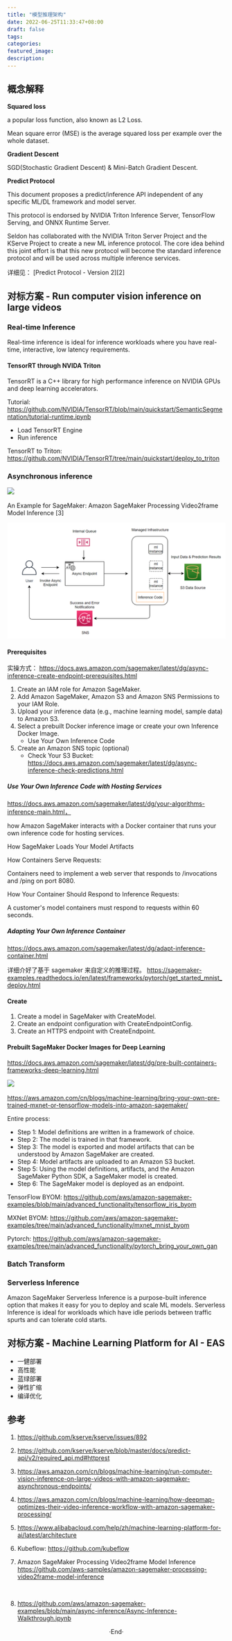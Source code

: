 ```yaml
---
title: "模型推理架构"
date: 2022-06-25T11:33:47+08:00
draft: false
tags: 
categories: 
featured_image: 
description: 
---
```

## 概念解释

**Squared loss**

a popular loss function, also known as L2 Loss. 

Mean square error (MSE) is the average squared loss per example over the whole dataset.

**Gradient Descent**

SGD(Stochastic Gradient Descent) & Mini-Batch Gradient Descent.


**Predict Protocol**

This document proposes a predict/inference API independent of any specific ML/DL framework and model server.

This protocol is endorsed by NVIDIA Triton Inference Server, TensorFlow Serving, and ONNX Runtime Server.

Seldon has collaborated with the NVIDIA Triton Server Project and the KServe Project to create a new ML inference protocol. The core idea behind this joint effort is that this new protocol will become the standard inference protocol and will be used across multiple inference services.

详细见： [Predict Protocol - Version 2][2]

## 对标方案 - Run computer vision inference on large  videos 



### Real-time Inference

Real-time inference is ideal for inference workloads where you have real-time, interactive, low latency requirements.

#### TensorRT through NVIDA Triton
TensorRT is a C++ library for high performance inference on NVIDIA GPUs and deep learning accelerators.

Tutorial: https://github.com/NVIDIA/TensorRT/blob/main/quickstart/SemanticSegmentation/tutorial-runtime.ipynb

- Load TensorRT Engine
- Run inference

TensorRT to Triton: https://github.com/NVIDIA/TensorRT/tree/main/quickstart/deploy_to_triton


### Asynchronous inference

![](https://d2908q01vomqb2.cloudfront.net/f1f836cb4ea6efb2a0b1b99f41ad8b103eff4b59/2021/09/29/ML-5668-Architecture.png)

An Example for SageMaker: Amazon SageMaker Processing Video2frame Model Inference [3]


![end-to-end flow with Asynchronous inference endpoint](https://github.com/aws/amazon-sagemaker-examples/raw/d391107c4e301582186f5bac5e4242c1dc6944f1/async-inference/images/e2e.png)

#### Prerequisites
实操方式： https://docs.aws.amazon.com/sagemaker/latest/dg/async-inference-create-endpoint-prerequisites.html

1. Create an IAM role for Amazon SageMaker.
2. Add Amazon SageMaker, Amazon S3 and Amazon SNS Permissions to your IAM Role.
3. Upload your inference data (e.g., machine learning model, sample data) to Amazon S3.
4. Select a prebuilt Docker inference image or create your own Inference Docker Image.
	- Use Your Own Inference Code 
5. Create an Amazon SNS topic (optional)
	- Check Your S3 Bucket: https://docs.aws.amazon.com/sagemaker/latest/dg/async-inference-check-predictions.html

##### Use Your Own Inference Code with Hosting Services
https://docs.aws.amazon.com/sagemaker/latest/dg/your-algorithms-inference-main.html， 

how Amazon SageMaker interacts with a Docker container that runs your own inference code for hosting services.

How SageMaker Loads Your Model Artifacts

How Containers Serve Requests: 

Containers need to implement a web server that responds to /invocations and /ping on port 8080.

How Your Container Should Respond to Inference Requests:

A customer's model containers must respond to requests within 60 seconds.

##### Adapting Your Own Inference Container
https://docs.aws.amazon.com/sagemaker/latest/dg/adapt-inference-container.html

详细介好了基于 sagemaker 来自定义的推理过程。 https://sagemaker-examples.readthedocs.io/en/latest/frameworks/pytorch/get_started_mnist_deploy.html 

#### Create
1. Create a model in SageMaker with CreateModel.
2. Create an endpoint configuration with CreateEndpointConfig.
3. Create an HTTPS endpoint with CreateEndpoint.


#### Prebuilt SageMaker Docker Images for Deep Learning
https://docs.aws.amazon.com/sagemaker/latest/dg/pre-built-containers-frameworks-deep-learning.html

![](https://d2908q01vomqb2.cloudfront.net/f1f836cb4ea6efb2a0b1b99f41ad8b103eff4b59/2018/08/02/pre-trained-models-sagemaker-1.gif)

https://aws.amazon.com/cn/blogs/machine-learning/bring-your-own-pre-trained-mxnet-or-tensorflow-models-into-amazon-sagemaker/

Entire process:

- Step 1: Model definitions are written in a framework of choice.
- Step 2: The model is trained in that framework.
- Step 3: The model is exported and model artifacts that can be understood by Amazon SageMaker are created.
- Step 4: Model artifacts are uploaded to an Amazon S3 bucket.
- Step 5: Using the model definitions, artifacts, and the Amazon SageMaker Python SDK, a SageMaker model is created.
- Step 6: The SageMaker model is deployed as an endpoint.

TensorFlow BYOM: https://github.com/aws/amazon-sagemaker-examples/blob/main/advanced_functionality/tensorflow_iris_byom

MXNet BYOM: https://github.com/aws/amazon-sagemaker-examples/tree/main/advanced_functionality/mxnet_mnist_byom

Pytorch: https://github.com/aws/amazon-sagemaker-examples/tree/main/advanced_functionality/pytorch_bring_your_own_gan

### Batch Transform

### Serverless Inference

Amazon SageMaker Serverless Inference is a purpose-built inference option that makes it easy for you to deploy and scale ML models. Serverless Inference is ideal for workloads which have idle periods between traffic spurts and can tolerate cold starts.

## 对标方案 - Machine Learning Platform for AI - EAS

- 一健部署
- 高性能
- 蓝绿部署
- 弹性扩缩
- 编译优化

## 参考 



1. https://github.com/kserve/kserve/issues/892 

2. https://github.com/kserve/kserve/blob/master/docs/predict-api/v2/required_api.md#httprest

3. https://aws.amazon.com/cn/blogs/machine-learning/run-computer-vision-inference-on-large-videos-with-amazon-sagemaker-asynchronous-endpoints/

4. https://aws.amazon.com/cn/blogs/machine-learning/how-deepmap-optimizes-their-video-inference-workflow-with-amazon-sagemaker-processing/

5. https://www.alibabacloud.com/help/zh/machine-learning-platform-for-ai/latest/architecture

6. Kubeflow: https://github.com/kubeflow

7. Amazon SageMaker Processing Video2frame Model Inference https://github.com/aws-samples/amazon-sagemaker-processing-video2frame-model-inference
<br>

8. https://github.com/aws/amazon-sagemaker-examples/blob/main/async-inference/Async-Inference-Walkthrough.ipynb
<center>  ·End·  </center>
